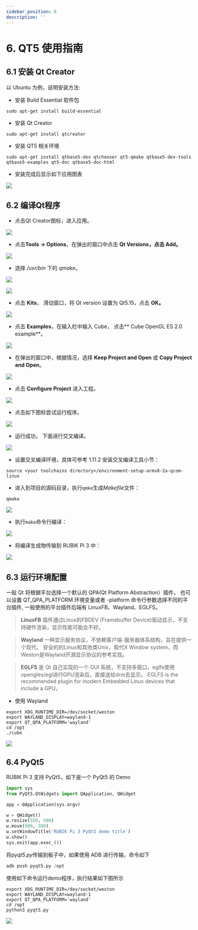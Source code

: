 ```yaml
---
sidebar_position: 6
description: ''
---
```


# 6. QT5 使用指南

## 6.1 安装 Qt Creator

以 Ubuntu 为例，说明安装方法:

* 安装 Build Essential 软件包

```shell showLineNumbers
sudo apt-get install build-essential
```

* 安装 Qt Creator

```shell showLineNumbers
sudo apt-get install qtcreator
```

* 安装 QT5 相关环境

```shell showLineNumbers
sudo apt-get install qtbase5-dev qtchooser qt5-qmake qtbase5-dev-tools qtbase5-examples qt5-doc qtbase5-doc-html
```

* 安装完成后显示如下应用图表

![](images/image-90.png)

## 6.2 编译Qt程序

* 点击Qt Creator图标，进入应用。

![](images/image-89.png)

* 点击**Tools -> Options**，在弹出的窗口中点击 **Qt Versions，点击 Add。**

![](images/image-84.png)

* 选择 */usr/bin* 下的 *qmake*。

![](images/image-88.png)

![](images/image-86.png)

* 点击 **Kits**， 滑动窗口，将 Qt version 设置为 Qt5.15，点击 **OK。**

![](images/image-83.png)

* 点击 **Examples**，在输入栏中输入 Cube， 点击**&#x20;Cube OpenGL ES 2.0 example**。

![](images/image-87.png)

* 在弹出的窗口中，根据情况，选择 **Keep Project and Open&#x20;**&#x6216; **Copy Project and Open**。

![](images/image-85.png)

* 点击 **Configure Project** 进入工程。

![](images/image-103.png)

* 点击如下图标尝试运行程序。

![](images/image-102.png)

* 运行成功， 下面进行交叉编译。

![](images/image-106.png)

* 设置交叉编译环境，具体可参考 1.11.2 安装交叉编译工具小节：

```shell showLineNumbers
source <your toolchains directory>/environment-setup-armv8-2a-qcom-linux
```

* 进入到项目的源码目录，执行`qmke`生成*Makefile*文件：

```shell showLineNumbers
qmake
```

![](images/image-101.png)

* 执行`make`命令行编译：

![](images/image-100.jpg)

* 将编译生成物传输到 RUBIK Pi 3 中：

![](images/image-99.png)

## 6.3 运行环境配置

一般 Qt 将根据平台选择一个默认的 QPA(Qt Platform Abstraction）插件， 也可以设置 QT\_QPA\_PLATFORM 环境变量或者 -platform 命令行参数选择不同的平台插件, 一般使用的平台插件后端有 LinuxFB、Wayland、EGLFS。

> **LinuxFB**
> 插件通过Linux的FBDEV (Framebuffer Device)驱动显示，不支持硬件渲染，显示性能可能会不好。

> **Wayland**
> 一种显示服务协议，不依赖客户端-服务器体系结构，旨在提供一个现代、 安全的的Linux和其他类Unix，取代X Window system，而Weston是Wayland开源显⽰协议的参考实现。

>**EGLFS**
> 是 Qt 自己实现的一个 GUI 系统，不支持多窗口，eglfs使用opengles/egl进行GPU渲染后，直接送给drm去显示。
> EGLFS is the recommended plugin for modern Embedded Linux devices that include a GPU。

* 使用 Wayland

```shell showLineNumbers
export XDG_RUNTIME_DIR=/dev/socket/weston
export WAYLAND_DISPLAY=wayland-1
export QT_QPA_PLATFORM='wayland'
cd /opt
./cube 
```

![](images/image-105.png)

## 6.4 PyQt5

RUBIK Pi 3 支持 PyQt5，如下是一个 PyQt5 的 Demo

```python showLineNumbers
import sys
from PyQt5.QtWidgets import QApplication, QWidget

app = QApplication(sys.argv)

w = QWidget()
w.resize(550, 500)
w.move(600, 300)
w.setWindowTitle('RUBIK Pi 3 PyQt5 demo title')
w.show()
sys.exit(app.exec_())
```

将*pyqt5.py*传输到板子中，如果使用 ADB 进行传输，命令如下

```python showLineNumbers
adb push pyqt5.py /opt
```

使用如下命令运行demo程序，执行结果如下图所示

```shell showLineNumbers
export XDG_RUNTIME_DIR=/dev/socket/weston
export WAYLAND_DISPLAY=wayland-1
export QT_QPA_PLATFORM='wayland'
cd /opt
python3 pyqt5.py
```

![](images/wayland-screenshot-1970-01-01_00-20-45.png)
